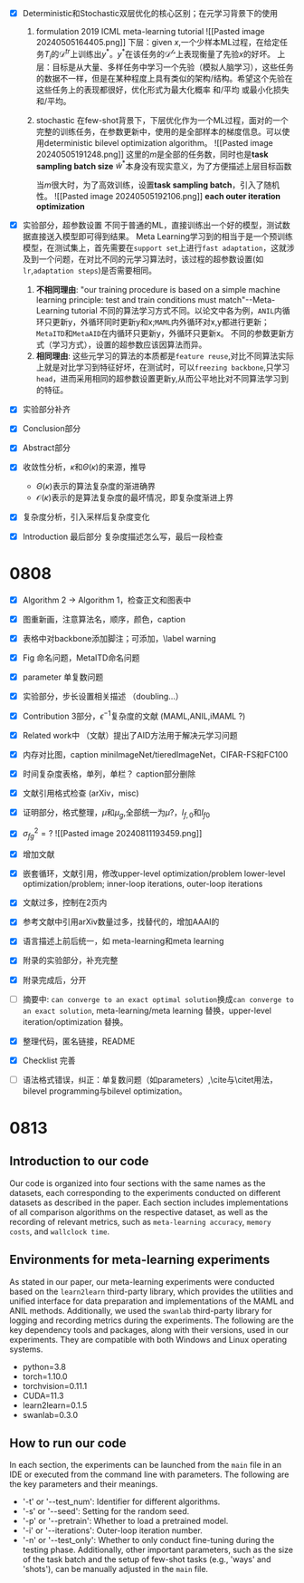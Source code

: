 * [x] Deterministic和Stochastic双层优化的核心区别；在元学习背景下的使用
	1. formulation
		2019 ICML meta-learning tutorial
		![[Pasted image 20240505164405.png]]
		下层：given $x$,一个少样本ML过程，在给定任务$T_i$的$\mathcal{D}^{tr}$上训练出$y^*$。$y^*$在该任务的$\mathcal{D^{ts}}$上表现衡量了先验$x$的好坏。
		上层：目标是从大量、多样任务中学习一个先验（模拟人脑学习），这些任务的数据不一样，但是在某种程度上具有类似的架构/结构。希望这个先验在这些任务上的表现都很好，优化形式为最大化概率 和/平均 或最小化损失 和/平均。
	2. stochastic
	   在few-shot背景下，下层优化作为一个ML过程，面对的一个完整的训练任务，在参数更新中，使用的是全部样本的梯度信息。可以使用deterministic bilevel optimization algorithm。
		![[Pasted image 20240505191248.png]]
	   这里的$m$是全部的任务数，同时也是**task sampling batch size**
	   $\widetilde{w}^{*}$本身没有现实意义，为了方便描述上层目标函数
	   
	   当$m$很大时，为了高效训练，设置**task sampling batch**，引入了随机性。
	   ![[Pasted image 20240505192106.png]]
					   **each outer iteration optimization**
* [x] 实验部分，超参数设置
    不同于普通的ML，直接训练出一个好的模型，测试数据直接送入模型即可得到结果。
    Meta Learning学习到的相当于是一个预训练模型，在测试集上，首先需要在`support set`上进行`fast adaptation`，这就涉及到一个问题，在对比不同的元学习算法时，该过程的超参数设置(如`lr`,`adaptation steps`)是否需要相同。
    
	1. **不相同理由**: "our training procedure is based on a simple machine learning principle: test and train conditions must match"--Meta-Learning tutorial
	    不同的算法学习方式不同。以论文中各为例，`ANIL`内循环只更新y，外循环同时更新y和x;`MAML`内外循环对x,y都进行更新；`MetaITD`和`MetaAID`在内循环只更新y，外循环只更新x。
	    不同的参数更新方式（学习方式），设置的超参数应该因算法而异。
    2. **相同理由**: 这些元学习的算法的本质都是`feature reuse`,对比不同算法实际上就是对比学习到特征好坏，在测试时，可以`freezing backbone`,只学习`head`，进而采用相同的超参数设置更新y,从而公平地比对不同算法学习到的特征。
* [x] 实验部分补齐
* [x] Conclusion部分
* [x] Abstract部分
* [x] 收敛性分析，$\kappa$和$\Theta(\kappa)$的来源，推导
    * $\Theta(\kappa)$表示的算法复杂度的渐进确界
    * $\mathcal{O}(\kappa)$表示的是算法复杂度的最坏情况，即复杂度渐进上界
* [x] 复杂度分析，引入采样后复杂度变化
* [x] Introduction 最后部分
	复杂度描述怎么写，最后一段检查



# 0808
* [x] Algorithm 2 -> Algorithm 1，检查正文和图表中
* [x] 图重新画，注意算法名，顺序，颜色，caption
* [x] 表格中对backbone添加脚注；可添加，\label warning
* [x] Fig 命名问题，MetaITD命名问题
* [x] parameter 单复数问题
* [x] 实验部分，步长设置相关描述 （doubling...）
* [x] Contribution 3部分，$\epsilon^{-1}$复杂度的文献 (MAML,ANIL,iMAML ?)
* [x] Related work中 （文献）提出了AID方法用于解决元学习问题
* [x] 内存对比图，caption miniImageNet/tieredImageNet，CIFAR-FS和FC100
* [x] 时间复杂度表格，单列，单栏？ caption部分删除
* [x] 文献引用格式检查 (arXiv，misc)
* [x] 证明部分，格式整理，$\mu$和$\mu_g$,全部统一为$\mu$?，$l_{f,0}$和$l_{f0}$
* [x] $\sigma^{2}_{fg}=?$
    ![[Pasted image 20240811193459.png]]
* [x] 增加文献
* [x] 嵌套循环，文献引用，修改upper-level optimization/problem lower-level optimization/problem; inner-loop iterations, outer-loop iterations
* [x] 文献过多，控制在2页内
* [x] 参考文献中引用arXiv数量过多，找替代的，增加AAAI的
* [x] 语言描述上前后统一，如 meta-learning和meta learning
* [x] 附录的实验部分，补充完整
* [x] 附录完成后，分开
* [ ] 摘要中: `can converge to an exact optimal solution`换成`can converge to an exact solution`, meta-learning/meta learning 替换，upper-level iteration/optimization 替换。
* [x] 整理代码，匿名链接，README
* [x] Checklist 完善
* [ ] 语法格式错误，纠正：单复数问题（如parameters）,\cite与\citet用法，bilevel programming与bilevel optimization。


# 0813
## Introduction to our code
Our code is organized into four sections with the same names as the datasets, each corresponding to the experiments conducted on different datasets as described in the paper. Each section includes implementations of all comparison algorithms on the respective dataset, as well as the recording of relevant metrics, such as `meta-learning accuracy`, `memory costs`, and `wallclock time`.
## Environments for meta-learning experiments
As stated in our paper, our meta-learning experiments were conducted based on the `learn2learn` third-party library, which provides the utilities and unified interface for data preparation and implementations of the MAML and ANIL methods. Additionally, we used the `swanlab` third-party library for logging and recording metrics during the experiments. The following are the key dependency tools and packages, along with their versions, used in our experiments. They are compatible with both Windows and Linux operating systems.
* python=3.8
* torch=1.10.0
* torchvision=0.11.1
* CUDA=11.3
* learn2learn=0.1.5
* swanlab=0.3.0
## How to run our code
In each section, the experiments can be launched from the `main` file in an IDE or executed from the command line with parameters. The following are the key parameters and their meanings.
* '-t' or '--test_num': Identifier for different algorithms.
* '-s' or '--seed': Setting for the random seed.
* '-p' or '--pretrain': Whether to load a pretrained model.
* '-i' or '--iterations': Outer-loop iteration number.
* '-n' or '--test_only': Whether to only conduct fine-tuning during the testing phase.
Additionally, other important parameters, such as the size of the task batch and the setup of few-shot tasks (e.g., 'ways' and 'shots'), can be manually adjusted in the `main` file.
